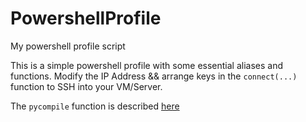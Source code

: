 # PowershellProfile
My powershell profile script

This is a simple powershell profile with some essential aliases and functions. 
Modify the IP Address && arrange keys in the `connect(...)` function to SSH into your VM/Server.

The `pycompile` function is described [here](https://sp1d3r.vercel.app/posts/pycompile/)

